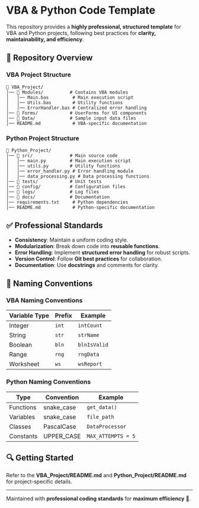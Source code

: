 # VBA & Python Code Template

This repository provides a **highly professional, structured template** for VBA and Python projects, following best practices for **clarity, maintainability, and efficiency**.

## 📁 Repository Overview

### **VBA Project Structure**
```
📂 VBA_Project/
│── 📂 Modules/          # Contains VBA modules
│   │── Main.bas         # Main execution script
│   │── Utils.bas        # Utility functions
│   │── ErrorHandler.bas # Centralized error handling
│── 📂 Forms/            # UserForms for UI components
│── 📂 Data/             # Sample input data files
│── README.md            # VBA-specific documentation
```

### **Python Project Structure**
```
📂 Python_Project/
│── 📂 src/              # Main source code
│   │── main.py         # Main execution script
│   │── utils.py        # Utility functions
│   │── error_handler.py # Error handling module
│   │── data_processing.py # Data processing functions
│── 📂 tests/            # Unit tests
│── 📂 config/           # Configuration files
│── 📂 logs/             # Log files
│── 📂 docs/             # Documentation
│── requirements.txt     # Python dependencies
│── README.md            # Python-specific documentation
```

## ✅ Professional Standards

- **Consistency**: Maintain a uniform coding style.
- **Modularization**: Break down code into **reusable functions**.
- **Error Handling**: Implement **structured error handling** for robust scripts.
- **Version Control**: Follow **Git best practices** for collaboration.
- **Documentation**: Use **docstrings** and comments for clarity.

## 📌 **Naming Conventions**

### **VBA Naming Conventions**
| Variable Type  | Prefix  | Example |
|---------------|---------|---------|
| Integer       | `int`   | `intCount` |
| String        | `str`   | `strName` |
| Boolean       | `bln`   | `blnIsValid` |
| Range         | `rng`   | `rngData` |
| Worksheet     | `ws`    | `wsReport` |

### **Python Naming Conventions**
| Type        | Convention   | Example |
|------------|-------------|---------|
| Functions  | snake_case  | `get_data()` |
| Variables  | snake_case  | `file_path` |
| Classes    | PascalCase  | `DataProcessor` |
| Constants  | UPPER_CASE  | `MAX_ATTEMPTS = 5` |

## 🔍 Getting Started

Refer to the **VBA_Project/README.md** and **Python_Project/README.md** for project-specific details.

---
Maintained with **professional coding standards** for **maximum efficiency** 🚀.
